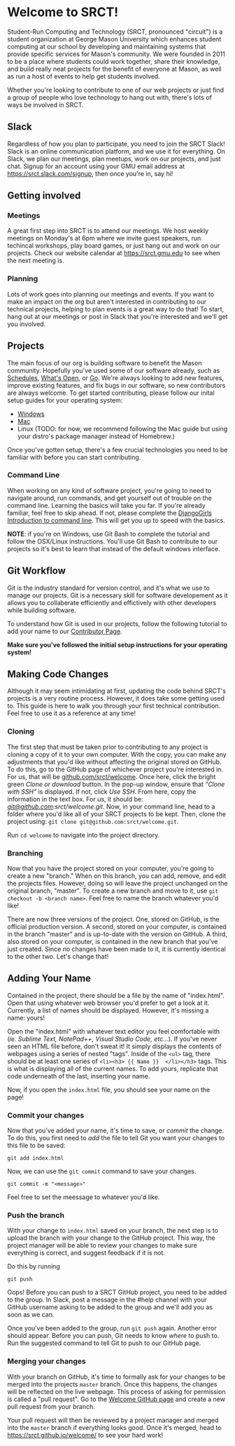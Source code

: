 # Welcome to SRCT!

Student-Run Computing and Technology (SRCT, pronounced "circuit") is a student organization at George Mason University which enhances student computing at our school by developing and maintaining systems that provide specific services for Mason's community. We were founded in 2011 to be a place where students could work together, share their knowledge, and build really neat projects for the benefit of everyone at Mason, as well as run a host of events to help get students involved.

Whether you're looking to contribute to one of our web projects or just find a group of people who love technology to hang out with, there's lots of ways be involved in SRCT.

## Slack

Regardless of how you plan to participate, you need to join the SRCT Slack! Slack is an online communication platform, and we use it for everything. On Slack, we plan our meetings, plan meetups, work on our projects, and just chat. Signup for an account using your GMU email address at https://srct.slack.com/signup, then once you're in, say hi!

## Getting involved

### Meetings

A great first step into SRCT is to attend our meetings. We host weekly meetings on Monday's at 6pm where we invite guest speakers, run techincal workshops, play board games, or just hang out and work on our projects. Check our website calendar at https://srct.gmu.edu to see when the next meeting is.

### Planning

Lots of work goes into planning our meetings and events. If you want to make an impact on the org but aren't interested in contributing to our technical projects, helping to plan events is a great way to do that! To start, hang out at our meetings or post in Slack that you're interested and we'll get you involved.

## Projects

The main focus of our org is building software to benefit the Mason community. Hopefully you've used some of our software already, such as [Schedules](https://schedules.gmu.edu), [What's Open](https://whatsopen.gmu.du), or [Go](https://go.gmu.edu). We're always looking to add new features, improve existing features, and fix bugs in our software, so new contributors are always welcome. To get started contributing, please follow our inital setup guides for your operating system:

- [Windows](https://git.gmu.edu/srct/welcome/blob/master/initial-setup-windows.md)
- [Mac](https://git.gmu.edu/srct/welcome/blob/master/initial-setup-mac.md)
- Linux (TODO: for now, we recommend following the Mac guide but using your distro's package manager instead of Homebrew.)

Once you've gotten setup, there's a few crucial technologies you need to be familiar with before you can start contributing.

### Command Line

When working on any kind of software project, you're going to need to navigate around, run commands, and get yourself out of trouble on the command line. Learning the basics will take you far. If you're already familiar, feel free to skip ahead. If not, please complete the [DjangoGirls Introduction to command line](https://tutorial.djangogirls.org/en/intro_to_command_line/). This will get you up to speed with the basics.

**NOTE**: if you're on Windows, use Git Bash to complete the tutorial and follow the OSX/Linux instructions. You'll use Git Bash to contribute to our projects so it's best to learn that instead of the default windows interface.

## Git Workflow

Git is the industry standard for version control, and it's what we use to manage our projects. Git is a necessary skill for software developement as it allows you to collaberate efficiently and effictively with other developers while building software.

To understand how Git is used in our projects, follow the following tutorial to add your name to our [Contributor Page](https://srct.github.io/welcome/).

**Make sure you've followed the initial setup instructions for your operating system!**

## Making Code Changes

Although it may seem intimidating at first, updating the code behind SRCT's projects is a very routine process. However, it does take some getting used to. This guide is here to walk you through your first technical contribution. Feel free to use it as a reference at any time!

<!--
### Prerequisites

// Feel free to add anything here about what needs to be installed prior, such as ssh keys

-->
### Cloning

The first step that must be taken prior to contributing to any project is cloning a copy of it to your own computer. With the copy, you can make any adjustments that you'd like without affecting the original stored on GitHub. To do this, go to the GitHub page of whichever project you're interested in. For us, that will be [github.com/srct/welcome](https://github.com/srct/welcome). Once here, click the bright green *Clone or download* button. In the pop-up window, ensure that *"Clone with SSH"* is displayed. If not, click *Use SSH*. From here, copy the information in the text box. For us, it should be: *git@github.com:srct/welcome.git*. Now, in your command line, head to a folder where you'd like all of your SRCT projects to be kept. Then, clone the project using: `git clone git@github.com:srct/welcome.git`.

Run `cd welcome` to navigate into the project directory.

### Branching

Now that you have the project stored on your computer, you're going to create a new "branch." When on this branch, you can add, remove, and edit the projects files. However, doing so will leave the project unchanged on the original branch, "master". To create a new branch and move to it, use `git checkout -b <branch name>`. Feel free to name the branch whatever you'd like!

There are now three versions of the project. One, stored on GitHub, is the official production version. A second, stored on your computer, is contained in the branch "master" and is up-to-date with the version on GitHub. A third, also stored on your computer, is contained in the new branch that you've just created. Since no changes have been made to it, it is currently identical to the other two. Let's change that!


## Adding Your Name

Contained in the project, there should be a file by the name of "index.html". Open that using whatever web browser you'd prefer to get a look at it. Currently, a list of names should be displayed. However, it's missing a name: yours!

Open the "index.html" with whatever text editor you feel comfortable with (*ie. Sublime Text, NotePad++, Visual Studio Code, etc...*). If you've never seen an HTML file before, don't sweat it! It simply displays the contents of webpages using a series of nested "tags". Inside of the `<ul>` tag, there should be at least one series of `<li><h3> {{ Name }}  </li></h3>` tags. This is what is displaying all of the current names. To add yours, replicate that code underneath of the last, inserting your name.

Now, if you open the `index.html` file, you should see your name on the page!

### Commit your changes

Now that you've added your name, it's time to save, or *commit* the change. To do this, you first need to *add* the file to tell Git you want your changes to this file to be saved:

    git add index.html

Now, we can use the `git commit` command to save your changes.

    git commit -m "<message>"

Feel free to set the meessage to whatever you'd like.

### Push the branch

With your change to `index.html` saved on your branch, the next step is to upload the branch with your change to the GitHub project. This way, the project manager will be able to review your changes to make sure everything is correct, and suggest feedback if it is not.

Do this by running

    git push

Oops! Before you can push to a SRCT GitHub project, you need to be added to the group. In Slack, post a message in the #help channel with your GitHub username asking to be added to the group and we'll add you as soon as we can.

Once you've been added to the group, run `git push` again. Another error should appear. Before you can push, Git needs to know *where* to push to. Run the suggested command to tell Git to push to our GitHub page.

### Merging your changes

With your branch on GitHub, it's time to formally ask for your changes to be merged into the projects `master` branch. Once this happens, the changes will be reflected on the live webpage. This process of asking for permission is called a "pull request". Go to the [Welcome GitHub page](https://github.com/srct/welcome) and create a new pull request from your branch.

Your pull request will then be reviewed by a project manager and merged into the `master` branch if everything looks good. Once it's merged, head to https://srct.github.io/welcome/ to see your hard work!










<!-- - Just hang out!
    - Learn from tech talks, meetings
    - No pressure
    - Game nights
    - Dinners, #friendfinder
    - Marketing
- Contributor
    - Basic command line stuff (https://tutorial.djangogirls.org/en/intro_to_command_line/)
    - Git tutorial
        - PRINT https://github.github.com/training-kit/downloads/github-git-cheat-sheet.pdf
    - Add your name to contributor site
        - Pretty SRCT Logo plus list of names, just html file
    - Look at our projects, pick one that looks interesting
    - Post in slack
    - Look at the open issues, ask about them in slack -->
